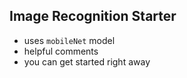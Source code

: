 ## Image Recognition Starter

- uses `mobileNet` model
- helpful comments
- you can get started right away
